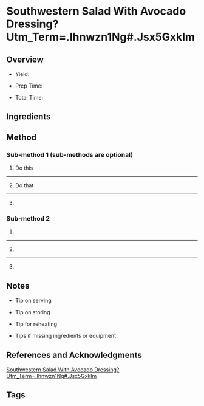 # Southwestern Salad With Avocado Dressing?Utm_Term=.Ihnwzn1Ng#.Jsx5Gxklm

## Overview

- Yield:

- Prep Time:

- Total Time:

## Ingredients



## Method

### Sub-method 1 (sub-methods are optional)

1. Do this
---
2. Do that
---
3.

### Sub-method 2

1.
---
2.
---
3.

## Notes

- Tip on serving

- Tip on storing

- Tip for reheating

- Tips if missing ingredients or equipment

## References and Acknowledgments

[Southwestern Salad With Avocado Dressing?Utm_Term=.Ihnwzn1Ng#.Jsx5Gxklm](https://www.buzzfeed.com/merleoneal/southwestern-salad-with-avocado-dressing?utm_term=.ihNwZN1ng#.jsX5gxKLM)

## Tags


